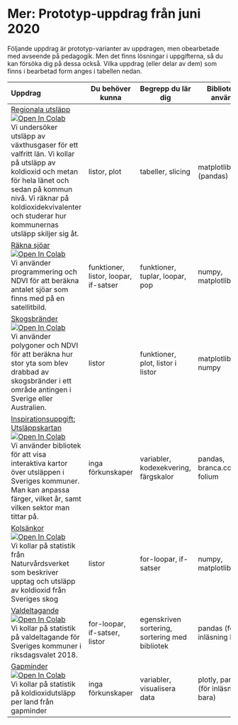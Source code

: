 # Mer: Prototyp-uppdrag från juni 2020

Följande uppdrag är prototyp-varianter av uppdragen, men obearbetade med avseende på pedagogik. Men det finns lösningar i uppgifterna, så du kan försöka dig på dessa också. Vilka uppdrag (eller delar av dem) som finns i bearbetad form anges i tabellen nedan.

|Uppdrag|Du behöver kunna|Begrepp du lär dig|Bibliotek du använder|Bearbetning finns|
|:-------|----------------|-------------|---------------|---|
|[Regionala utsläpp](regional_emissions/README.md)  [![Open In Colab](https://colab.research.google.com/assets/colab-badge.svg)](https://colab.research.google.com/github/lunduniversity/schoolprog-satellite/blob/master/exercises/regional_emissions/regionala_utslapp.ipynb)<br>Vi undersöker utsläpp av växthusgaser för ett valfritt län. Vi kollar på utsläpp av koldioxid och metan för hela länet och sedan på kommun nivå. Vi räknar på koldioxidekvivalenter och studerar hur kommunernas utsläpp skiljer sig åt. |listor, plot|tabeller, slicing|matplotlib, (pandas)|
|[Räkna sjöar](lakes/README.md) [![Open In Colab](https://colab.research.google.com/assets/colab-badge.svg)](https://colab.research.google.com/github/lunduniversity/schoolprog-satellite/blob/master/exercises/lakes/rakna_sjoar.ipynb)<br>Vi använder programmering och NDVI för att beräkna antalet sjöar som finns med på en satellitbild. |funktioner, listor, loopar, if-satser |funktioner, tuplar, loopar, pop| numpy, matplotlib |
|[Skogsbränder](forest_fires/README.md) [![Open In Colab](https://colab.research.google.com/assets/colab-badge.svg)](https://colab.research.google.com/github/lunduniversity/schoolprog-satellite/blob/master/exercises/forest_fires/skogsbrander.ipynb)<br>Vi använder polygoner och NDVI för att beräkna hur stor yta som blev drabbad av skogsbränder i ett område antingen i Sverige eller Australien. | listor | funktioner, plot, listor i listor | matplotlib, numpy | Hela |
|[Inspirationsuppgift: Utsläppskartan](emission_map/README.md) [![Open In Colab](https://colab.research.google.com/assets/colab-badge.svg)](https://colab.research.google.com/github/lunduniversity/schoolprog-satellite/blob/master/exercises/emission_map/utslappskartan.ipynb)<br>Vi använder bibliotek för att visa interaktiva kartor över utsläppen i Sveriges kommuner. Man kan anpassa färger, vilket år, samt vilken sektor man tittar på. |inga förkunskaper |variabler, kodexekvering, färgskalor |pandas, branca.colormap, folium |
|[Kolsänkor](carbon_sinks/README.md) [![Open In Colab](https://colab.research.google.com/assets/colab-badge.svg)](https://colab.research.google.com/github/lunduniversity/schoolprog-satellite/blob/master/exercises/carbon_sinks/kolsankor.ipynb)<br>Vi kollar på statistik från Naturvårdsverket som beskriver upptag och utsläpp av koldioxid från Sveriges skog|listor |for-loopar, if-satser |numpy, matplotlib|
|[Valdeltagande](voter_turnout/README.md) [![Open In Colab](https://colab.research.google.com/assets/colab-badge.svg)](https://colab.research.google.com/github/lunduniversity/schoolprog-satellite/blob/master/exercises/voter_turnout/valdeltagande.ipynb)<br>Vi kollar på statistik på valdeltagande för Sveriges kommuner i riksdagsvalet 2018.|for-loopar, if-satser, listor |egenskriven sortering, sortering med bibliotek |pandas (för inläsning bara)|
|[Gapminder](gapminder/README.md) [![Open In Colab](https://colab.research.google.com/assets/colab-badge.svg)](https://colab.research.google.com/github/lunduniversity/schoolprog-satellite/blob/master/exercises/gapminder/gapminder.ipynb)<br>Vi kollar på statistik på koldioxidutsläpp per land från gapminder|inga förkunskaper |variabler, visualisera data |plotly, pandas (för inläsning bara)|
